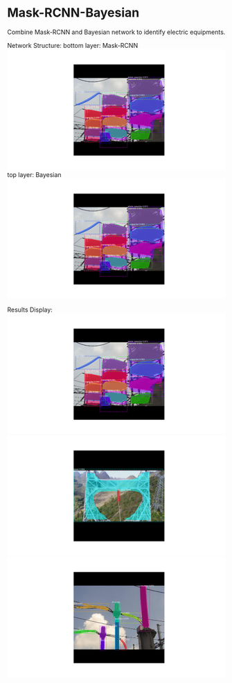 # Mask-RCNN-Bayesian
Combine Mask-RCNN and Bayesian network to identify electric equipments.

Network Structure:
  bottom layer: Mask-RCNN
    ![](https://raw.githubusercontent.com/shybeerui/Mask-RCNN-Bayesian/master/Figure_9.png)
  top layer: Bayesian
    ![](https://raw.githubusercontent.com/shybeerui/Mask-RCNN-Bayesian/master/Figure_9.png)

Results Display:
![](https://raw.githubusercontent.com/shybeerui/Mask-RCNN-Bayesian/master/Figure_9.png)
![](https://raw.githubusercontent.com/shybeerui/Mask-RCNN-Bayesian/master/Figure_6.png)
![](https://raw.githubusercontent.com/shybeerui/Mask-RCNN-Bayesian/master/Figure_8.png)
